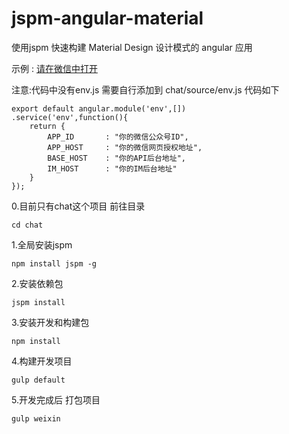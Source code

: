 # jspm-angular-material
使用jspm 快速构建 Material Design 设计模式的 angular 应用

示例 : <a href="http://182.92.99.230/chat/dist/weixin/index.html">请在微信中打开</a>

注意:代码中没有env.js 需要自行添加到 chat/source/env.js 代码如下

    export default angular.module('env',[])
    .service('env',function(){
        return {
            APP_ID       : "你的微信公众号ID",
            APP_HOST     : "你的微信网页授权地址",
            BASE_HOST    : "你的API后台地址",
            IM_HOST      : "你的IM后台地址"
        }
    });

0.目前只有chat这个项目 前往目录

    cd chat

1.全局安装jspm

    npm install jspm -g

2.安装依赖包

    jspm install

3.安装开发和构建包

    npm install

4.构建开发项目

    gulp default

5.开发完成后 打包项目

    gulp weixin


